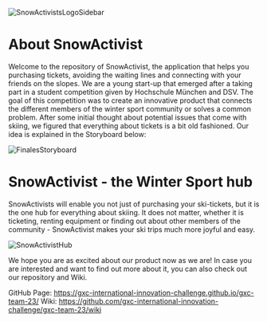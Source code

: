    ![SnowActivistsLogoSidebar](https://user-images.githubusercontent.com/72878620/102064995-485a6700-3df8-11eb-918f-7b73ea1a81d5.png)

# About SnowActivist
Welcome to the repository of SnowActivist, the application that helps you purchasing tickets, avoiding the waiting lines and connecting with your friends on the slopes. We are a young start-up that emerged after a taking part in a student competition given by Hochschule München and DSV. The goal of this competition was  to create an innovative product that connects the different members of the winter sport community or solves a common problem. After some initial thought about potential issues that come with skiing, we figured that everything about tickets is a bit old fashioned. Our idea is explained in the Storyboard below:

![FinalesStoryboard](https://user-images.githubusercontent.com/72878620/102063145-f0bafc00-3df5-11eb-8399-56427acc96d4.jpg)

# SnowActivist - the Winter Sport hub
SnowActivists will enable you not just of purchasing your ski-tickets, but it is the one hub for everything about skiing. It does not matter, whether it is ticketing, renting equipment or finding out about other members of the community - SnowActivist makes your ski trips much more joyful and easy.

![SnowActivistHub](https://user-images.githubusercontent.com/72878620/102144110-34991a00-3e65-11eb-892e-e0c8654ebc9d.jpg)

We hope you are as excited about our product now as we are! In case you are interested and want to find out more about it, you can also check out our repository and Wiki.

GitHub Page: https://gxc-international-innovation-challenge.github.io/gxc-team-23/
Wiki: https://github.com/gxc-international-innovation-challenge/gxc-team-23/wiki
